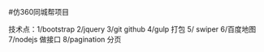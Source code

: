 #仿360同城帮项目

技术点：1/bootstrap
2/jquery
3/git   github
4/gulp 打包
5/ swiper
6/百度地图
7/nodejs 做接口
8/pagination 分页
